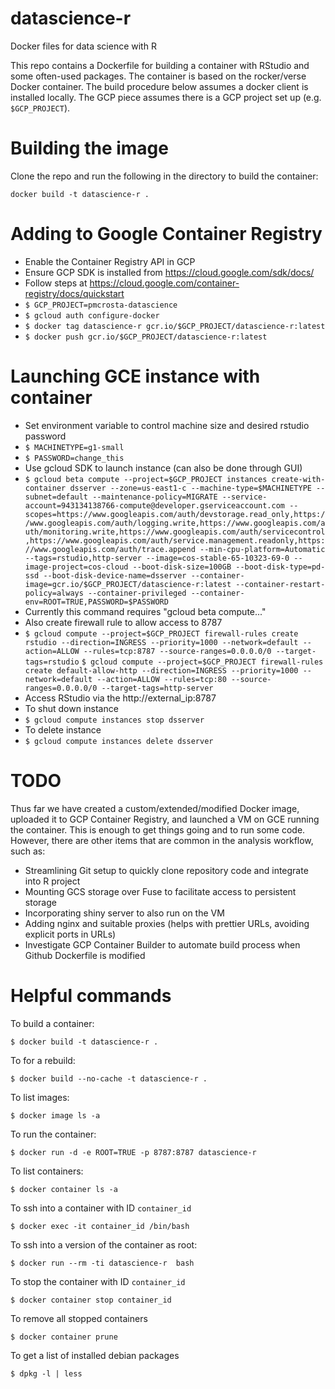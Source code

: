 # datascience-r

Docker files for data science with R

This repo contains a Dockerfile for building a container with RStudio and some often-used packages. The container is based on the rocker/verse Docker container. The build procedure below assumes a docker client is installed locally. The GCP piece assumes there is a GCP project set up (e.g. `$GCP_PROJECT`).

# Building the image

Clone the repo and run the following in the directory to build the container:

`docker build -t datascience-r .`

# Adding to Google Container Registry

* Enable the Container Registry API in GCP
* Ensure GCP SDK is installed from https://cloud.google.com/sdk/docs/
* Follow steps at https://cloud.google.com/container-registry/docs/quickstart
 * `$ GCP_PROJECT=pmcrosta-datascience`
 * `$ gcloud auth configure-docker`
 * `$ docker tag datascience-r gcr.io/$GCP_PROJECT/datascience-r:latest`
 * `$ docker push gcr.io/$GCP_PROJECT/datascience-r:latest`


# Launching GCE instance with container

* Set environment variable to control machine size and desired rstudio password
 * `$ MACHINETYPE=g1-small`
 * `$ PASSWORD=change_this`
* Use gcloud SDK to launch instance (can also be done through GUI)
 * `$ gcloud beta compute --project=$GCP_PROJECT instances create-with-container dsserver --zone=us-east1-c --machine-type=$MACHINETYPE --subnet=default --maintenance-policy=MIGRATE --service-account=943134138766-compute@developer.gserviceaccount.com --scopes=https://www.googleapis.com/auth/devstorage.read_only,https://www.googleapis.com/auth/logging.write,https://www.googleapis.com/auth/monitoring.write,https://www.googleapis.com/auth/servicecontrol,https://www.googleapis.com/auth/service.management.readonly,https://www.googleapis.com/auth/trace.append --min-cpu-platform=Automatic --tags=rstudio,http-server --image=cos-stable-65-10323-69-0 --image-project=cos-cloud --boot-disk-size=100GB --boot-disk-type=pd-ssd --boot-disk-device-name=dsserver --container-image=gcr.io/$GCP_PROJECT/datascience-r:latest --container-restart-policy=always --container-privileged --container-env=ROOT=TRUE,PASSWORD=$PASSWORD`
 * Currently this command requires "gcloud beta compute..."
* Also create firewall rule to allow access to 8787
 * `$ gcloud compute --project=$GCP_PROJECT firewall-rules create rstudio --direction=INGRESS --priority=1000 --network=default --action=ALLOW --rules=tcp:8787 --source-ranges=0.0.0.0/0 --target-tags=rstudio`
 `$ gcloud compute --project=$GCP_PROJECT firewall-rules create default-allow-http --direction=INGRESS --priority=1000 --network=default --action=ALLOW --rules=tcp:80 --source-ranges=0.0.0.0/0 --target-tags=http-server`
* Access RStudio via the http://external_ip:8787
* To shut down instance
 * `$ gcloud compute instances stop dsserver`
* To delete instance
 * `$ gcloud compute instances delete dsserver`

# TODO

Thus far we have created a custom/extended/modified Docker image, uploaded it to GCP Container Registry, and launched a VM on GCE running the container. This is enough to get things going and to run some code. However, there are other items that are common in the analysis workflow, such as:
* Streamlining Git setup to quickly clone repository code and integrate into R project
* Mounting GCS storage over Fuse to facilitate access to persistent storage
* Incorporating shiny server to also run on the VM
* Adding nginx and suitable proxies (helps with prettier URLs, avoiding explicit ports in URLs)
* Investigate GCP Container Builder to automate build process when Github Dockerfile is modified


# Helpful commands

To build a container:

`$ docker build -t datascience-r .`

To for a rebuild:

`$ docker build --no-cache -t datascience-r .`

To list images:

`$ docker image ls -a`

To run the container:

`$ docker run -d -e ROOT=TRUE -p 8787:8787 datascience-r`

To list containers:

`$ docker container ls -a`

To ssh into a container with ID `container_id`

`$ docker exec -it container_id /bin/bash`

To ssh into a version of the container as root:

`$ docker run --rm -ti datascience-r  bash`

To stop the container with ID `container_id`

`$ docker container stop container_id`

To remove all stopped containers

`$ docker container prune`

To get a list of installed debian packages

`$ dpkg -l | less`
